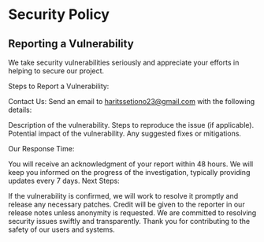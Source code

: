 # Security Policy

## Reporting a Vulnerability
We take security vulnerabilities seriously and appreciate your efforts in helping to secure our project.

Steps to Report a Vulnerability:

Contact Us: Send an email to haritssetiono23@gmail.com with the following details:

Description of the vulnerability.
Steps to reproduce the issue (if applicable).
Potential impact of the vulnerability.
Any suggested fixes or mitigations.

Our Response Time:

You will receive an acknowledgment of your report within 48 hours.
We will keep you informed on the progress of the investigation, typically providing updates every 7 days.
Next Steps:

If the vulnerability is confirmed, we will work to resolve it promptly and release any necessary patches.
Credit will be given to the reporter in our release notes unless anonymity is requested.
We are committed to resolving security issues swiftly and transparently. Thank you for contributing to the safety of our users and systems.
